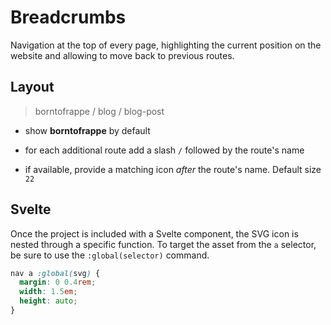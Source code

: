 # Breadcrumbs

Navigation at the top of every page, highlighting the current position on the website and allowing to move back to previous routes.

## Layout

> borntofrappe / blog / blog-post

- show **borntofrappe** by default

- for each additional route add a slash `/` followed by the route's name

- if available, provide a matching icon _after_ the route's name. Default size `22`

## Svelte

Once the project is included with a Svelte component, the SVG icon is nested through a specific function. To target the asset from the `a` selector, be sure to use the `:global(selector)` command.

```css
nav a :global(svg) {
  margin: 0 0.4rem;
  width: 1.5em;
  height: auto;
}
```
